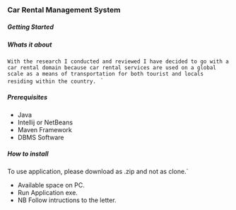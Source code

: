 ### **Car Rental Management System**

##### **Getting Started**

##### **Whats it about**

`With the research I conducted and reviewed I have decided to go with a car rental domain because car rental services are used on a global scale as a means of transportation for both tourist and locals residing within the country.
`
`
##### **Prerequisites**

* Java
* Intellij or NetBeans
* Maven Framework
* DBMS Software


##### **How to install**
To use application, please download as .zip and not as clone.`

* Available space on PC.
* Run Application exe.
* NB  Follow intructions to the letter.

